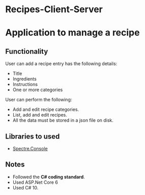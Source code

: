 # Recipes-Client-Server
# Application to manage a recipe

## Functionality
User can add a recipe entry has the following details:

* Title
* Ingredients
* Instructions
* One or more categories 

User can perform the following:

* Add and edit recipe categories.
* List, add and edit recipes.
* All the data must be stored in a json file on disk. 


## Libraries to used
* [Spectre.Console](https://spectreconsole.net/)

## Notes
* Followed the **C# coding standard**.
* Used ASP.Net Core 6
* Used C# 10.
